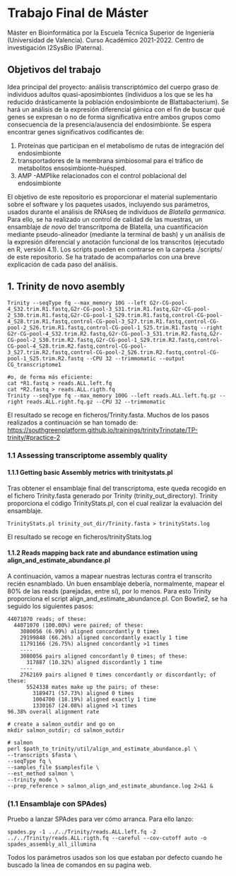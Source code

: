 # **Trabajo Final de Máster**

Máster en Bioinformática por la Escuela Técnica Superior de Ingeniería (Universidad de Valencia). Curso Académico 2021-2022. 
Centro de investigación I2SysBio (Paterna).
                                                                                            

## Objetivos del trabajo

Idea principal del proyecto: análisis transcriptómico del cuerpo graso de individuos adultos quasi-aposimbiontes (individuos a los que se les ha reducido drásticamente la población endosimbionte de  Blattabacterium). Se hará un análisis de la expresión diferencial génica con el fin de buscar qué genes se expresan o no de forma significativa entre ambos grupos como consecuencia de la presencia/ausencia del endosimbionte. Se espera encontrar genes significativos codificantes de:  
1. Proteínas que participan en el metabolismo de rutas de integración del endosimbionte    
2. transportadores de la membrana simbiosomal para el tráfico de metabolitos ensosimbionte-huésped.  
3. AMP -AMPlike relacionados con el control poblacional del endosimbionte  

El objetivo de este repositorio es proporcionar el material suplementario sobre el software y los paquetes usados, incluyendo sus parámetros, usados durante el análisis de RNAseq de individuos de *Blatella germanica*. 
Para ello, se ha realizado un control de calidad de las muestras, un ensamblaje *de novo* del transcritpoma de Blatella, una cuantificación mediante pseudo-alineador (mediante la terminal de bash) y un análisis de la expresión diferencial y anotación funcional de los transcritos (ejecutado en R, versión 4.1). Los scripts pueden en contrarse en la carpeta ./scripts/ de este repositorio. Se ha tratado de acompañarlos con una breve explicación de cada paso del análisis. 

## 1. Trinity de novo asembly
```
Trinity --seqType fq --max_memory 10G --left G2r-CG-pool-4_S32.trim.R1.fastq,G2r-CG-pool-3_S31.trim.R1.fastq,G2r-CG-pool-2_S30.trim.R1.fastq,G2r-CG-pool-1_S29.trim.R1.fastq,control-CG-pool-4_S28.trim.R1.fastq,control-CG-pool-3_S27.trim.R1.fastq,control-CG-pool-2_S26.trim.R1.fastq,control-CG-pool-1_S25.trim.R1.fastq --right G2r-CG-pool-4_S32.trim.R2.fastq,G2r-CG-pool-3_S31.trim.R2.fastq,G2r-CG-pool-2_S30.trim.R2.fastq,G2r-CG-pool-1_S29.trim.R2.fastq,control-CG-pool-4_S28.trim.R2.fastq,control-CG-pool-3_S27.trim.R2.fastq,control-CG-pool-2_S26.trim.R2.fastq,control-CG-pool-1_S25.trim.R2.fastq --CPU 32 --trimmomatic --output CG_transcriptome1

#o, de forma más eficiente:
cat *R1.fastq > reads.ALL.left.fq
cat *R2.fastq > reads.ALL.rigth.fq
Trinity --seqType fq --max_memory 100G --left reads.ALL.left.fq.gz --right reads.ALL.right.fq.gz --CPU 32 --trimmomatic
```
El resultado se recoge en ficheros/Trinity.fasta. 
Muchos de los pasos realizados a continuación se han tomado de: https://southgreenplatform.github.io/trainings/trinityTrinotate/TP-trinity/#practice-2 

### 1.1 Assessing transcriptome assembly quality
#### 1.1.1 Getting basic Assembly metrics with trinitystats.pl
Tras obtener el ensamblaje final del transcriptoma, este queda recogido en el fichero Trinity.fasta generado por Trinity (trinity_out_directory). Trinity proporciona el código TrinityStats.pl, con el cual realizar la evaluación del ensamblaje. 
````
TrinityStats.pl trinity_out_dir/Trinity.fasta > trinityStats.log
````
El resultado se recoge en ficheros/trinityStats.log

#### 1.1.2 Reads mapping back rate and abundance estimation using align_and_estimate_abundance.pl
A continuación, vamos a mapear nuestras lecturas contra el transcrito recién esnamblado. Un buen ensamblaje debería, normalmente, mapear el 80% de las reads (parejadas, entre sí), por lo menos. Para esto Trinity proporciona el script align_and_estimate_abundance.pl. Con Bowtie2, se ha seguido los siguientes pasos:

````
44071070 reads; of these:
  44071070 (100.00%) were paired; of these:
    3080056 (6.99%) aligned concordantly 0 times
    29199848 (66.26%) aligned concordantly exactly 1 time
    11791166 (26.75%) aligned concordantly >1 times
    ----
    3080056 pairs aligned concordantly 0 times; of these:
      317887 (10.32%) aligned discordantly 1 time
    ----
    2762169 pairs aligned 0 times concordantly or discordantly; of these:
      5524338 mates make up the pairs; of these:
        3189471 (57.73%) aligned 0 times
        1004700 (18.19%) aligned exactly 1 time
        1330167 (24.08%) aligned >1 times
96.38% overall alignment rate

````

````
# create a salmon_outdir and go on
mkdir salmon_outdir; cd salmon_outdir

# salmon
perl $path_to_trinity/util/align_and_estimate_abundance.pl \
--transcripts $fasta \
--seqType fq \
--samples_file $samplesfile \
--est_method salmon \
--trinity_mode \
--prep_reference > salmon_align_and_estimate_abundance.log 2>&1 &
````


### (1.1 Ensamblaje con SPAdes)
Pruebo a lanzar SPAdes para ver cómo arranca. Para ello lanzo:
````
spades.py -1 ../../Trinity/reads.ALL.left.fq -2 ../../Trinity/reads.ALL.rigth.fq --careful --cov-cutoff auto -o spades_assembly_all_illumina
````
Todos los parámetros usados son los que estaban por defecto cuando he buscado la linea de comandos en su pagina web. 


